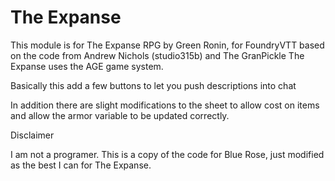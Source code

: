 # The Expanse

This module is for The Expanse RPG by Green Ronin, for FoundryVTT based on the code from Andrew Nichols (studio315b) and The GranPickle
The Expanse uses the AGE game system.

Basically this add a few buttons to let you push descriptions into chat 

In addition there are slight modifications to the sheet to allow cost on items and allow the armor variable to be updated correctly.

Disclaimer

I am not a programer. This is a copy of the code for Blue Rose, just modified as the best I can for The Expanse.
